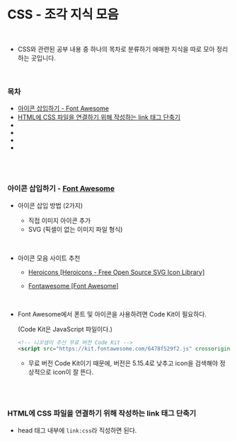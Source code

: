 # CSS - 조각 지식 모음

<br/>

- CSS와 관련된 공부 내용 중 하나의 목차로 분류하기 애매한 지식을 따로 모아 정리하는 곳입니다.

<br/>

### 목차

- <a href="https://github.com/SangYoonLee1231/TIL/blob/main/HTML%20%26%20CSS/css_piece_info.md#%EC%95%84%EC%9D%B4%EC%BD%98-%EC%82%BD%EC%9E%85%ED%95%98%EA%B8%B0---font-awesome">아이콘 삽입하기 - <a href="https://fontawesome.com/">Font Awesome</a></a>
- <a href="">HTML에 CSS 파일을 연결하기 위해 작성하는 link 태그 단축기</a>
- <a href=""></a>
- <a href=""></a>
- <a href=""></a>
- <a href=""></a>

<br/><br/>

### 아이콘 삽입하기 - <a href="https://fontawesome.com/">Font Awesome</a>

- 아이콘 삽입 방법 (2가지)

    - 직접 이미지 아이콘 추가
    - SVG (픽셀이 없는 이미지 파일 형식)

<br/>

- 아이콘 모음 사이트 추천

    - <a href="https://heroicons.dev/">Heroicons [Heroicons - Free Open Source SVG Icon Library]</a>

    - <a href="https://fontawesome.com/">Fontawesome [Font Awesome]</a>

<br/>

- Font Awesome에서 폰트 및 아이콘을 사용하려면 Code Kit이 필요하다.  

    (Code Kit은 JavaScript 파일이다.)

    ```html
    <!-- 니꼬샘이 주신 무료 버전 Code Kit -->
    <script src="https://kit.fontawesome.com/6478f529f2.js" crossorigin="anonymous"></script>
    ```

    - 무료 버전 Code Kit이기 때문에, 버전은 5.15.4로 낮추고 icon을 검색해야 정상적으로 icon이 잘 뜬다.

<br/><br/>

### HTML에 CSS 파일을 연결하기 위해 작성하는 link 태그 단축기

- head 태그 내부에 <code>link:css</code>라 직성하면 된다.

<br/><br/>
